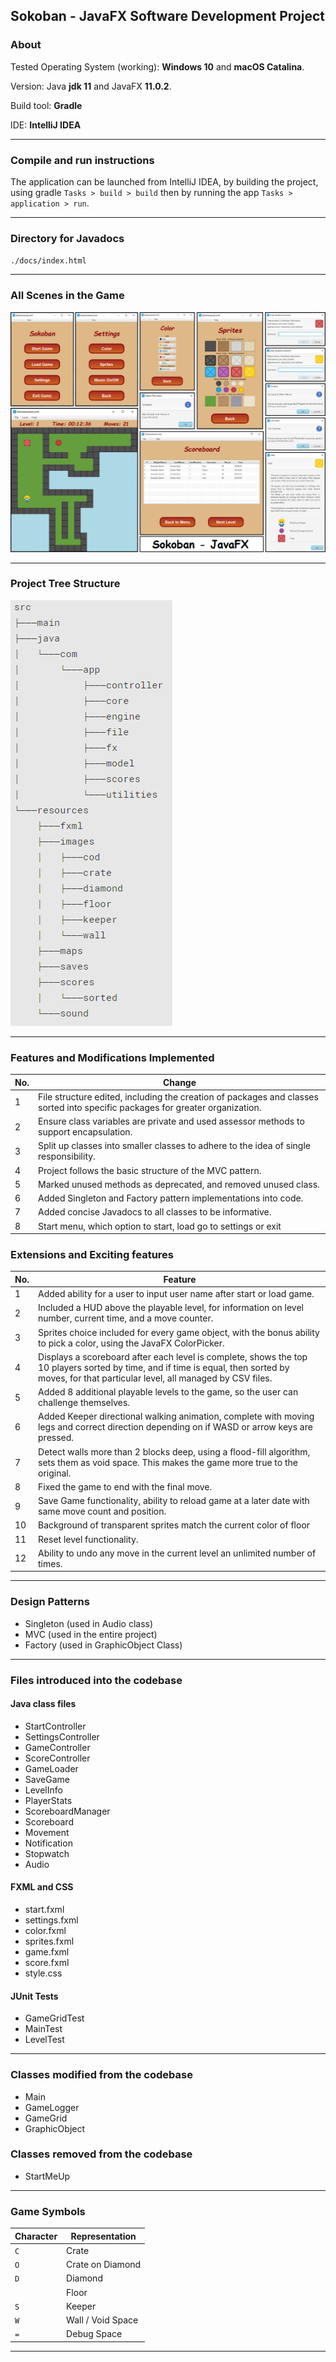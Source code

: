 ## Sokoban - JavaFX Software Development Project
  
### About  
Tested Operating System (working): **Windows 10** and **macOS Catalina**.  
  
Version: Java **jdk 11** and JavaFX **11.0.2**.  
  
Build tool: **Gradle**  
  
IDE: **IntelliJ IDEA**  
____  
 
### Compile and run instructions  
The application can be launched from IntelliJ IDEA, by building the project, using gradle `Tasks > build > build` then by running the app `Tasks > application > run`. 
____  
 
### Directory for Javadocs  
``./docs/index.html``  
____  
 
### All Scenes in the Game
![scenes](pictures/game_scenes.png)  
____  
 
### Project Tree Structure  
![tree](pictures/file_tree.png)  
____  
 
### Features and Modifications Implemented  
| No. | Change |  
| --- | ------ |  
| 1 | File structure edited, including the creation of packages and classes sorted into specific packages for greater organization. |  
| 2 | Ensure class variables are private and used assessor methods to support encapsulation. |  
| 3 | Split up classes into smaller classes to adhere to the idea of single responsibility. |  
| 4 | Project follows the basic structure of the MVC pattern. |  
| 5 | Marked unused methods as deprecated, and removed unused class. |  
| 6 | Added Singleton and Factory pattern implementations into code. |  
| 7 | Added concise Javadocs to all classes to be informative. |  
| 8 | Start menu, which option to start, load go to settings or exit  
 
### Extensions and Exciting features  
| No. | Feature |  
| --- | ------- |  
| 1 | Added ability for a user to input user name after start or load game. |
| 2 | Included a HUD above the playable level, for information on level number, current time, and a move counter. |
| 3 | Sprites choice included for every game object, with the bonus ability to pick a color, using the JavaFX ColorPicker. |
| 4 | Displays a scoreboard after each level is complete, shows the top 10 players sorted by time, and if time is equal, then sorted by moves, for that particular level, all managed by CSV files. |
| 5 | Added 8 additional playable levels to the game, so the user can challenge themselves. |
| 6 | Added Keeper directional walking animation, complete with moving legs and correct direction depending on if WASD or arrow keys are pressed. |
| 7 | Detect walls more than 2 blocks deep, using a flood-fill algorithm, sets them as void space. This makes the game more true to the original. |
| 8 | Fixed the game to end with the final move. |
| 9 | Save Game functionality, ability to reload game at a later date with same move count and position. |
| 10 | Background of transparent sprites match the current color of floor
| 11 | Reset level functionality. |
| 12 | Ability to undo any move in the current level an unlimited number of times. |
____  

### Design Patterns  
+ Singleton (used in Audio class)  
+ MVC (used in the entire project)  
+ Factory (used in GraphicObject Class)  
____

### Files introduced into the codebase    
#### Java class files  
+ StartController  
+ SettingsController  
+ GameController  
+ ScoreController  
+ GameLoader  
+ SaveGame  
+ LevelInfo  
+ PlayerStats  
+ ScoreboardManager  
+ Scoreboard  
+ Movement  
+ Notification  
+ Stopwatch  
+ Audio  

#### FXML and CSS  
+ start.fxml  
+ settings.fxml  
+ color.fxml  
+ sprites.fxml  
+ game.fxml  
+ score.fxml  
+ style.css  

#### JUnit Tests  
+ GameGridTest  
+ MainTest  
+ LevelTest  
____

### Classes modified from the codebase  
+ Main  
+ GameLogger  
+ GameGrid  
+ GraphicObject  

### Classes removed from the codebase  
+ StartMeUp  
____  

### Game Symbols  
| Character | Representation |  
| --------- | ---------- |  
| `C` | Crate |  
| `O` | Crate on Diamond |  
| `D` | Diamond |  
| ` ` | Floor |  
| `S` | Keeper |  
| `W` | Wall / Void Space |  
| `=` | Debug Space |  
___